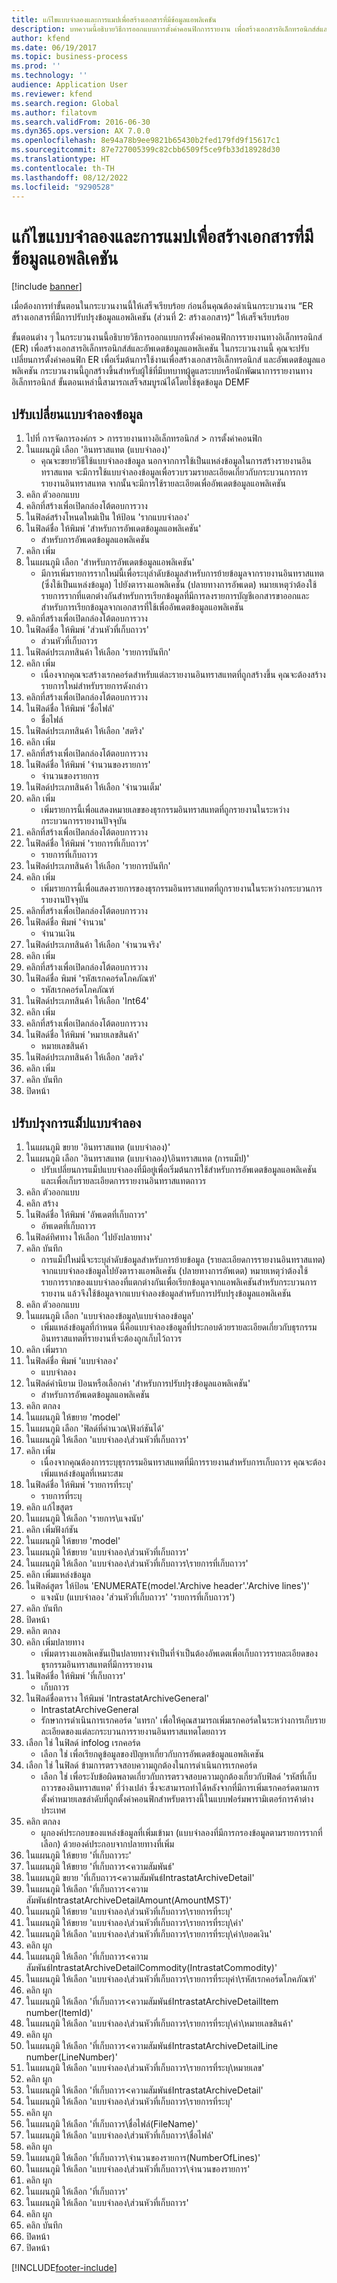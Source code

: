 ```yaml
---
title: แก้ไขแบบจำลองและการแมปเพื่อสร้างเอกสารที่มีข้อมูลแอพลิเคชัน
description: บทความนี้อธิบายวิธีการออกแบบการตั้งค่าคอนฟิกการรายงาน เพื่อสร้างเอกสารอิเล็กทรอนิกส์ส์และอัพเดตข้อมูลแอพลิเคชัน (ส่วนที่ 2 - สร้างเอกสาร)
author: kfend
ms.date: 06/19/2017
ms.topic: business-process
ms.prod: ''
ms.technology: ''
audience: Application User
ms.reviewer: kfend
ms.search.region: Global
ms.author: filatovm
ms.search.validFrom: 2016-06-30
ms.dyn365.ops.version: AX 7.0.0
ms.openlocfilehash: 8e94a78b9ee9821b65430b2fed179fd9f15617c1
ms.sourcegitcommit: 87e727005399c82cbb6509f5ce9fb33d18928d30
ms.translationtype: HT
ms.contentlocale: th-TH
ms.lasthandoff: 08/12/2022
ms.locfileid: "9290528"
---
```

# <a name="modify-models-and-mappings-to-generate-documents-that-have-application-data"></a>แก้ไขแบบจำลองและการแมปเพื่อสร้างเอกสารที่มีข้อมูลแอพลิเคชัน

[!include [banner](../../includes/banner.md)]

เมื่อต้องการทำขั้นตอนในกระบวนงานนี้ให้เสร็จเรียบร้อย ก่อนอื่นคุณต้องดำเนินกระบวนงาน “ER สร้างเอกสารที่มีการปรับปรุงข้อมูลแอพลิเคชัน (ส่วนที่ 2: สร้างเอกสาร)“ ให้เสร็จเรียบร้อย 

ขั้นตอนต่าง ๆ ในกระบวนงานนี้อธิบายวิธีการออกแบบการตั้งค่าคอนฟิกการรายงานทางอิเล็กทรอนิกส์ (ER) เพื่อสร้างเอกสารอิเล็กทรอนิกส์ส์และอัพเดตข้อมูลแอพลิเคชัน ในกระบวนงานนี้ คุณจะปรับเปลี่ยนการตั้งค่าคอนฟิก ER เพื่อเริ่มต้นการใช้งานเพื่อสร้างเอกสารอิเล็กทรอนิกส์ และอัพเดตข้อมูลแอพลิเคชัน กระบวนงานนี้ถูกสร้างขึ้นสำหรับผู้ใช้ที่มีบทบาทผู้ดูแลระบบหรือนักพัฒนาการรายงานทางอิเล็กทรอนิกส์ ขั้นตอนเหล่านี้สามารถเสร็จสมบูรณ์ได้โดยใช้ชุดข้อมูล DEMF


## <a name="modify-data-model"></a>ปรับเปลี่ยนแบบจำลองข้อมูล
1. ไปที่ การจัดการองค์กร > การรายงานทางอิเล็กทรอนิกส์ > การตั้งค่าคอนฟิก
2. ในแผนภูมิ เลือก 'อินทราสแทต (แบบจำลอง)'
    * คุณจะขยายวิธีใช้แบบจำลองข้อมูล นอกจากการใช้เป็นแหล่งข้อมูลในการสร้างรายงานอินทราสแทต จะมีการใช้แบบจำลองข้อมูลเพื่อรวบรวมรายละเอียดเกี่ยวกับกระบวนการการรายงานอินทราสแทต จากนั้นจะมีการใช้รายละเอียดเพื่ออัพเดตข้อมูลแอพลิเคชัน   
3. คลิก ตัวออกแบบ
4. คลิกที่สร้างเพื่อเปิดกล่องโต้ตอบการวาง
5. ในฟิลด์สร้างโหนดใหม่เป็น ให้ป้อน 'รากแบบจำลอง'
6. ในฟิลด์ชื่อ ให้พิมพ์ 'สำหรับการอัพเดตข้อมูลแอพลิเคชัน'
    * สำหรับการอัพเดตข้อมูลแอพลิเคชัน  
7. คลิก เพิ่ม
8. ในแผนภูมิ เลือก 'สำหรับการอัพเดตข้อมูลแอพลิเคชัน'
    * มีการเพิ่มรายการรากใหม่นี้เพื่อระบุลำดับข้อมูลสำหรับการย้ายข้อมูลจากรายงานอินทราสแทต (ซึ่งใช้เป็นแหล่งข้อมูล) ไปยังตารางแอพลิเคชัน (ปลายทางการอัพเดต) หมายเหตุว่าต้องใช้รายการรากที่แตกต่างกันสำหรับการเรียกข้อมูลที่มีการลงรายการบัญชีเอกสารขาออกและสำหรับการเรียกข้อมูลจากเอกสารที่ใช้เพื่ออัพเดตข้อมูลแอพลิเคชัน   
9. คลิกที่สร้างเพื่อเปิดกล่องโต้ตอบการวาง
10. ในฟิลด์ชื่อ ให้พิมพ์ 'ส่วนหัวที่เก็บถาวร'
    * ส่วนหัวที่เก็บถาวร  
11. ในฟิลด์ประเภทสินค้า ให้เลือก 'รายการบันทึก'
12. คลิก เพิ่ม
    * เนื่องจากคุณจะสร้างเรกคอร์ดสำหรับแต่ละรายงานอินทราสแทตที่ถูกสร้างขึ้น คุณจะต้องสร้างรายการใหม่สำหรับรายการดังกล่าว  
13. คลิกที่สร้างเพื่อเปิดกล่องโต้ตอบการวาง
14. ในฟิลด์ชื่อ ให้พิมพ์ 'ชื่อไฟล์'
    * ชื่อไฟล์  
15. ในฟิลด์ประเภทสินค้า ให้เลือก 'สตริง'
16. คลิก เพิ่ม
17. คลิกที่สร้างเพื่อเปิดกล่องโต้ตอบการวาง
18. ในฟิลด์ชื่อ ให้พิมพ์ 'จำนวนของรายการ'
    * จำนวนของรายการ  
19. ในฟิลด์ประเภทสินค้า ให้เลือก 'จำนวนเต็ม'
20. คลิก เพิ่ม
    * เพิ่มรายการนี้เพื่อแสดงหมายเลขของธุรกรรมอินทราสแทตที่ถูกรายงานในระหว่างกระบวนการรายงานปัจจุบัน  
21. คลิกที่สร้างเพื่อเปิดกล่องโต้ตอบการวาง
22. ในฟิลด์ชื่อ ให้พิมพ์ 'รายการที่เก็บถาวร'
    * รายการที่เก็บถาวร  
23. ในฟิลด์ประเภทสินค้า ให้เลือก 'รายการบันทึก'
24. คลิก เพิ่ม
    * เพิ่มรายการนี้เพื่อแสดงรายการของธุรกรรมอินทราสแทตที่ถูกรายงานในระหว่างกระบวนการรายงานปัจจุบัน  
25. คลิกที่สร้างเพื่อเปิดกล่องโต้ตอบการวาง
26. ในฟิลด์ชื่อ พิมพ์ 'จำนวน'
    * จำนวนเงิน  
27. ในฟิลด์ประเภทสินค้า ให้เลือก 'จำนวนจริง'
28. คลิก เพิ่ม
29. คลิกที่สร้างเพื่อเปิดกล่องโต้ตอบการวาง
30. ในฟิลด์ชื่อ พิมพ์ 'รหัสเรกคอร์ดโภคภัณฑ์'
    * รหัสเรกคอร์ดโภคภัณฑ์  
31. ในฟิลด์ประเภทสินค้า ให้เลือก 'Int64'
32. คลิก เพิ่ม
33. คลิกที่สร้างเพื่อเปิดกล่องโต้ตอบการวาง
34. ในฟิลด์ชื่อ ให้พิมพ์ 'หมายเลขสินค้า'
    * หมายเลขสินค้า  
35. ในฟิลด์ประเภทสินค้า ให้เลือก 'สตริง'
36. คลิก เพิ่ม
37. คลิก บันทึก
38. ปิดหน้า

## <a name="modify-model-mapping"></a>ปรับปรุงการแม็ปแบบจำลอง
1. ในแผนภูมิ ขยาย 'อินทราสแทต (แบบจำลอง)'
2. ในแผนภูมิ เลือก 'อินทราสแทต (แบบจำลอง)\อินทราสแทต (การแม็ป)'
    * ปรับเปลี่ยนการแม็ปแบบจำลองที่มีอยู่เพื่อเริ่มต้นการใช้สำหรับการอัพเดตข้อมูลแอพลิเคชัน และเพื่อเก็บรายละเอียดการรายงานอินทราสแทตถาวร  
3. คลิก ตัวออกแบบ
4. คลิก สร้าง
5. ในฟิลด์ชื่อ ให้พิมพ์ 'อัพเดตที่เก็บถาวร'
    * อัพเดตที่เก็บถาวร  
6. ในฟิลด์ทิศทาง ให้เลือก 'ไปยังปลายทาง'
7. คลิก บันทึก
    * การแม็ปใหม่นี้จะระบุลำดับข้อมูลสำหรับการย้ายข้อมูล (รายละเอียดการรายงานอินทราสแทต) จากแบบจำลองข้อมูลไปยังตารางแอพลิเคชัน (ปลายทางการอัพเดต) หมายเหตุว่าต้องใช้รายการรากของแบบจำลองที่แตกต่างกันเพื่อเรียกข้อมูลจากแอพลิเคชันสำหรับกระบวนการรายงาน แล้วจึงใช้ข้อมูลจากแบบจำลองข้อมูลสำหรับการปรับปรุงข้อมูลแอพลิเคชัน   
8. คลิก ตัวออกแบบ
9. ในแผนภูมิ เลือก 'แบบจำลองข้อมูล\แบบจำลองข้อมูล'
    * เพิ่มแหล่งข้อมูลที่กำหนด นี่คือแบบจำลองข้อมูลที่ประกอบด้วยรายละเอียดเกี่ยวกับธุรกรรมอินทราสแทตที่รายงานที่จะต้องถูกเก็บไว้ถาวร  
10. คลิก เพิ่มราก
11. ในฟิลด์ชื่อ พิมพ์ 'แบบจำลอง'
    * แบบจำลอง  
12. ในฟิลด์คำนิยาม ป้อนหรือเลือกค่า 'สำหรับการปรับปรุงข้อมูลแอพลิเคชัน'
    * สำหรับการอัพเดตข้อมูลแอพลิเคชัน  
13. คลิก ตกลง 
14. ในแผนภูมิ ให้ขยาย 'model'
15. ในแผนภูมิ เลือก 'ฟิลด์ที่คำนวณ\ฟังก์ชันได้'
16. ในแผนภูมิ ให้เลือก 'แบบจำลอง\ส่วนหัวที่เก็บถาวร'
17. คลิก เพิ่ม
    * เนื่องจากคุณต้องการระบุธุรกรรมอินทราสแทตที่มีการรายงานสำหรับการเก็บถาวร คุณจะต้องเพิ่มแหล่งข้อมูลที่เหมาะสม  
18. ในฟิลด์ชื่อ ให้พิมพ์ 'รายการที่ระบุ'
    * รายการที่ระบุ  
19. คลิก แก้ไขสูตร
20. ในแผนภูมิ ให้เลือก 'รายการ\แจงนับ'
21. คลิก เพิ่มฟังก์ชัน
22. ในแผนภูมิ ให้ขยาย 'model'
23. ในแผนภูมิ ให้ขยาย 'แบบจำลอง\ส่วนหัวที่เก็บถาวร'
24. ในแผนภูมิ ให้เลือก 'แบบจำลอง\ส่วนหัวที่เก็บถาวร\รายการที่เก็บถาวร'
25. คลิก เพิ่มแหล่งข้อมูล
26. ในฟิลด์สูตร ให้ป้อน 'ENUMERATE(model.'Archive header'.'Archive lines')'
    * แจงนับ (แบบจำลอง 'ส่วนหัวที่เก็บถาวร' 'รายการที่เก็บถาวร')  
27. คลิก บันทึก
28. ปิดหน้า
29. คลิก ตกลง
30. คลิก เพิ่มปลายทาง
    * เพิ่มตารางแอพลิเคชันเป็นปลายทางจำเป็นที่จำเป็นต้องอัพเดตเพื่อเก็บถาวรรายละเอียดของธุรกรรมอินทราสแทตที่มีการรายงาน  
31. ในฟิลด์ชื่อ ให้พิมพ์ 'ที่เก็บถาวร'
    * เก็บถาวร  
32. ในฟิลด์ชื่อตาราง ให้พิมพ์ 'IntrastatArchiveGeneral'
    * IntrastatArchiveGeneral  
    * รักษาการดำเนินการเรกคอร์ด 'แทรก' เพื่อให้คุณสามารถเพิ่มเรกคอร์ดในระหว่างการเก็บรายละเอียดของแต่ละกระบวนการรายงานอินทราสแทตโดยถาวร  
33. เลือก ใช่ ในฟิลด์ infolog เรกคอร์ด
    * เลือก ใช่ เพื่อเรียกดูข้อมูลของปัญหาเกี่ยวกับการอัพเดตข้อมูลแอพลิเคชัน  
34. เลือก ใช่ ในฟิลด์ ข้ามการตรวจสอบความถูกต้องในการดำเนินการเรกคอร์ด
    * เลือก ใช่ เพื่อระงับข้อผิดพลาดเกี่ยวกับการตรวจสอบความถูกต้องเกี่ยวกับฟิลด์ 'รหัสที่เก็บถาวรของอินทราสแทต' ที่ว่างเปล่า ซึ่งจะสามารถทำได้หลังจากที่มีการเพิ่มเรกคอร์ดตามการตั้งค่าหมายเลขลำดับที่ถูกตั้งค่าคอนฟิกสำหรับตารางนี้ในแบบฟอร์มพารามิเตอร์การค้าต่างประเทศ  
35. คลิก ตกลง
    * ผูกองค์ประกอบของแหล่งข้อมูลที่เพิ่มเข้ามา (แบบจำลองที่มีการกรองข้อมูลตามรายการรากที่เลือก) ด้วยองค์ประกอบจากปลายทางที่เพิ่ม  
36. ในแผนภูมิ ให้ขยาย 'ที่เก็บถาวระ'
37. ในแผนภูมิ ให้ขยาย 'ที่เก็บถาวร\<ความสัมพันธ์'
38. ในแผนภูมิ ขยาย 'ที่เก็บถาวร\<ความสัมพันธ์IntrastatArchiveDetail'
39. ในแผนภูมิ ให้เลือก 'ที่เก็บถาวร\<ความสัมพันธ์IntrastatArchiveDetailAmount(AmountMST)'
40. ในแผนภูมิ ให้ขยาย 'แบบจำลอง\ส่วนหัวที่เก็บถาวร\รายการที่ระบุ'
41. ในแผนภูมิ ให้ขยาย 'แบบจำลอง\ส่วนหัวที่เก็บถาวร\รายการที่ระบุ\ค่า'
42. ในแผนภูมิ ให้เลือก 'แบบจำลอง\ส่วนหัวที่เก็บถาวร\รายการที่ระบุ\ค่า\ยอดเงิน'
43. คลิก ผูก
44. ในแผนภูมิ ให้เลือก 'ที่เก็บถาวร\<ความสัมพันธ์IntrastatArchiveDetailCommodity(IntrastatCommodity)'
45. ในแผนภูมิ ให้เลือก 'แบบจำลอง\ส่วนหัวที่เก็บถาวร\รายการที่ระบุค่า\รหัสเรกคอร์ดโภคภัณฑ์'
46. คลิก ผูก
47. ในแผนภูมิ ให้เลือก 'ที่เก็บถาวร\<ความสัมพันธ์IntrastatArchiveDetailItem number(ItemId)'
48. ในแผนภูมิ ให้เลือก 'แบบจำลอง\ส่วนหัวที่เก็บถาวร\รายการที่ระบุ\ค่า\หมายเลขสินค้า'
49. คลิก ผูก
50. ในแผนภูมิ ให้เลือก 'ที่เก็บถาวร\<ความสัมพันธ์IntrastatArchiveDetailLine number(LineNumber)'
51. ในแผนภูมิ ให้เลือก 'แบบจำลอง\ส่วนหัวที่เก็บถาวร\รายการที่ระบุ\หมายเลข'
52. คลิก ผูก
53. ในแผนภูมิ ให้เลือก 'ที่เก็บถาวร\<ความสัมพันธ์IntrastatArchiveDetail'
54. ในแผนภูมิ ให้เลือก 'แบบจำลอง\ส่วนหัวที่เก็บถาวร\รายการที่ระบุ'
55. คลิก ผูก
56. ในแผนภูมิ ให้เลือก 'ที่เก็บถาวร\ชื่อไฟล์(FileName)'
57. ในแผนภูมิ ให้เลือก 'แบบจำลอง\ส่วนหัวที่เก็บถาวร\ชื่อไฟล์'
58. คลิก ผูก
59. ในแผนภูมิ ให้เลือก 'ที่เก็บถาวร\จำนวนของรายการ(NumberOfLines)'
60. ในแผนภูมิ ให้เลือก 'แบบจำลอง\ส่วนหัวที่เก็บถาวร\จำนวนของรายการ'
61. คลิก ผูก
62. ในแผนภูมิ ให้เลือก 'ที่เก็บถาวร'
63. ในแผนภูมิ ให้เลือก 'แบบจำลอง\ส่วนหัวที่เก็บถาวร'
64. คลิก ผูก
65. คลิก บันทึก
66. ปิดหน้า
67. ปิดหน้า



[!INCLUDE[footer-include](../../../../includes/footer-banner.md)]
